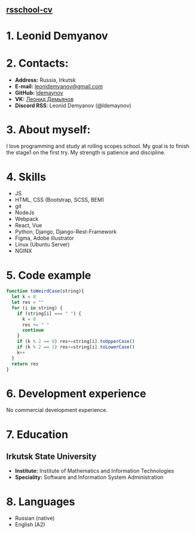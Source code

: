 ## [rsschool-cv](rsccool-cv)


# 1. Leonid Demyanov

# 2. Contacts:

* **Address:** Russia, Irkutsk
* **E-mail:** leonidemyanov@gmail.com
* **GitHub:** [ldemaynov](https://github.com/ldemaynov)
* **VK:** [Леонид Демьянов](https://vk.com/de17eon)
* **Discord RSS**: Leonid Demyanov (@ldemaynov) 

# 3. About myself:
I love programming and study at rolling scopes school. My goal is to finish the stage1 on the first try. My strength is patience and discipline.


# 4. Skills

- JS
- HTML, CSS (Bootstrap, SCSS, BEM)
- git
- NodeJs
- Webpack
- React, Vue
- Python, Django, Django-Rest-Framework
- Figma, Adobe illustrator
- Linux (Ubuntu Server)
- NGINX


# 5. Code example

```js
function toWeirdCase(string){
  let k = 0
  let res = ""
  for (i in string) {
    if (string[i] === " ") {
      k = 0
      res += " "
      continue
    }
    if (k % 2 == 0) res+=string[i].toUpperCase()
    if (k % 2 == 1) res+=string[i].toLowerCase()
    k++
  }
  return res
}
```
# 6. Development experience
No commercial development experience.

# 7. Education

## Irkutsk State University
- **Institute:** Institute of Mathematics and Information Technologies
- **Speciality:** Software and Information System Administration

# 8. Languages
- Russian (native)
- English (A2)




